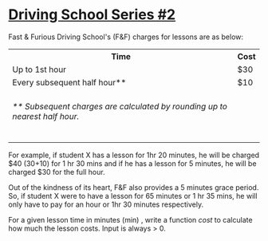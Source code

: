 # [Driving School Series #2](https://www.codewars.com/kata/driving-school-series-number-2 "https://www.codewars.com/kata/589b1c15081bcbfe6700017a")

Fast & Furious Driving School's (F&F) charges for lessons are as below:

<p><table>
  <tr>
    <th>Time</th>
    <th>Cost</th>
  </tr>
  <tr>
    <td>Up to 1st hour</td>
    <td>$30</td>
  </tr>
  <tr>
    <td>Every subsequent half hour**</td>
    <td>$10</td>
  </tr>
  <tr>
  <td><h6>** Subsequent charges are calculated by rounding up to nearest half hour.</h6></td>
  </tr>
</table>


<p>For example, if student X has a lesson for 1hr 20 minutes, he will be charged $40 (30+10) for 1 hr 30 mins and if he has a lesson for 5 minutes, he will be charged $30 for the full hour. 

Out of the kindness of its heart, F&F also provides a 5 minutes grace period. So, if student X were
to have a lesson for 65 minutes or 1 hr 35 mins, he will only have to pay for an hour or 1hr 30
minutes respectively.

For a given lesson time in minutes (min) , write a function <i>cost</i> to calculate how much the
lesson costs. Input is always > 0.
